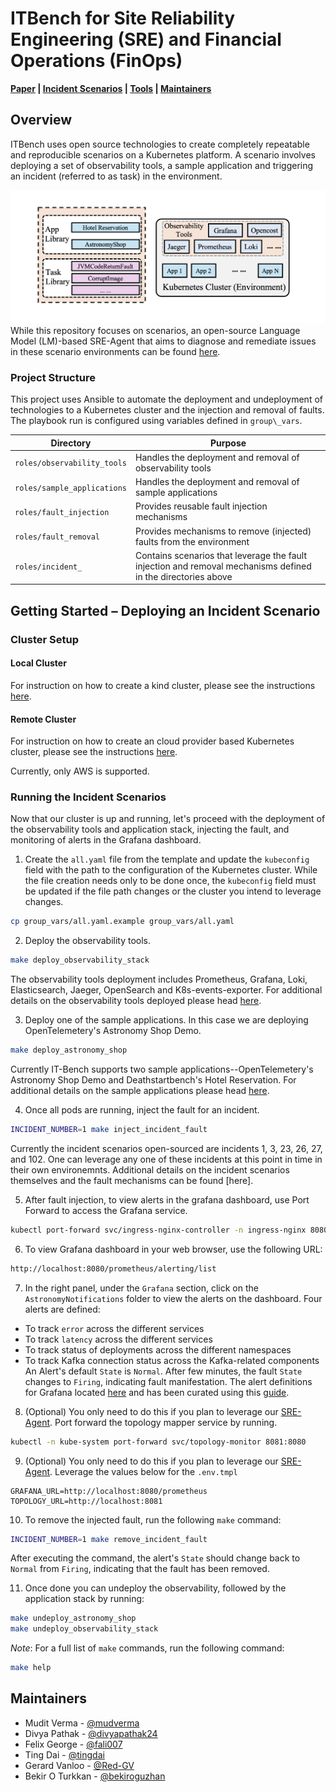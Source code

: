 # ITBench for Site Reliability Engineering (SRE) and Financial Operations (FinOps)

**[Paper](#paper) | [Incident Scenarios](./docs/incident_scenarios.md) | [Tools](./docs/tools.md) | [Maintainers](#maintainers)**

## Overview
ITBench uses open source technologies to create completely repeatable and reproducible scenarios on a Kubernetes platform. A scenario involves deploying a set of observability tools, a sample application and triggering an incident (referred to as task) in the environment.

![itbench_sre_task_scenario.png](./docs/itbench_sre_task_scenario.png)
While this repository focuses on scenarios, an open-source Language Model (LM)-based SRE-Agent that aims to diagnose and remediate issues in these scenario environments can be found [here](https://github.com/IBM/itbench-sre-agent). 

### Project Structure

This project uses Ansible to automate the deployment and undeployment of technologies to a Kubernetes cluster and the injection and removal of faults. 
The playbook run is configured using variables defined in `group\_vars`.

| Directory                   | Purpose                                                                                                      |
|-----------------------------|--------------------------------------------------------------------------------------------------------------|
| `roles/observability_tools` | Handles  the deployment and removal of observability tools                                                   |
| `roles/sample_applications` | Handles the deployment and removal of sample applications                                                    |
| `roles/fault_injection`     | Provides reusable fault injection mechanisms                                                                 |
| `roles/fault_removal`       | Provides mechanisms to remove (injected) faults from the environment                                         |
| `roles/incident_`           | Contains scenarios that leverage the fault injection and removal mechanisms defined in the directories above |

## Getting Started – Deploying an Incident Scenario
### Cluster Setup

#### Local Cluster

For instruction on how to create a kind cluster, please see the instructions [here](./local_cluster/README.md).

#### Remote Cluster

For instruction on how to create an cloud provider based Kubernetes cluster, please see the instructions [here](./remote_cluster/README.md). 

Currently, only AWS is supported.

### Running the Incident Scenarios

Now that our cluster is up and running, let's proceed with the deployment of the observability tools and application stack, injecting the fault, and monitoring of alerts in the Grafana dashboard.

1. Create the `all.yaml` file from the template and update the `kubeconfig` field with the path to the configuration of the Kubernetes cluster. While the file creation needs only to be done once, the `kubeconfig` field must be updated if the file path changes or the cluster you intend to leverage changes.

```bash
cp group_vars/all.yaml.example group_vars/all.yaml
```

2. Deploy the observability tools. 

```bash
make deploy_observability_stack
```
The observability tools deployment includes Prometheus, Grafana, Loki, Elasticsearch, Jaeger, OpenSearch and K8s-events-exporter. For additional details on the observability tools deployed please head [here](./docs/tools.md).

3. Deploy one of the sample applications. In this case we are deploying OpenTelemetery's Astronomy Shop Demo.

```bash
make deploy_astronomy_shop
```
Currently IT-Bench supports two sample applications--OpenTelemetery's Astronomy Shop Demo and Deathstartbench's Hotel Reservation. For additional details on the sample applications please head [here](./docs/sample_applications.md).

4. Once all pods are running, inject the fault for an incident.

```bash
INCIDENT_NUMBER=1 make inject_incident_fault
```
Currently the incident scenarios open-sourced are incidents 1, 3, 23, 26, 27, and 102. One can leverage any one of these incidents at this point in time in their own environemnts. Additional details on the incident scenarios themselves and the fault mechanisms can be found [here].

5. After fault injection, to view alerts in the grafana dashboard, use Port Forward to access the Grafana service.

```bash
kubectl port-forward svc/ingress-nginx-controller -n ingress-nginx 8080:80
```

6. To view Grafana dashboard in your web browser, use the following URL: 

```bash
http://localhost:8080/prometheus/alerting/list
```

7. In the right panel, under the `Grafana` section, click on the `AstronomyNotifications` folder to view the alerts on the dashboard. Four alerts are defined:
- To track `error` across the different services
- To track `latency` across the different services
- To track status of deployments across the different namespaces
- To track Kafka connection status across the Kafka-related components
An Alert's default `State` is `Normal`. After few minutes, the fault `State` changes to `Firing`, indicating fault manifestation. The alert definitions for Grafana located [here](roles/observability_tools/tasks/alert_rules) and has been curated using this [guide](https://grafana.com/docs/grafana/latest/alerting/alerting-rules/create-grafana-managed-rule/). 

8. (Optional) You only need to do this if you plan to leverage our [SRE-Agent](https://github.com/IBM/itbench-sre-agent). Port forward the topology mapper service by running. 
```bash
kubectl -n kube-system port-forward svc/topology-monitor 8081:8080
```

9. (Optional) You only need to do this if you plan to leverage our [SRE-Agent](https://github.com/IBM/itbench-sre-agent). Leverage the values below for the `.env.tmpl`
```
GRAFANA_URL=http://localhost:8080/prometheus
TOPOLOGY_URL=http://localhost:8081
```

10. To remove the injected fault, run the following `make` command:

```bash
INCIDENT_NUMBER=1 make remove_incident_fault
```
After executing the command, the alert's `State` should change back to `Normal` from `Firing`, indicating that the fault has been removed.

11. Once done you can undeploy the observability, followed by the application stack by running:
```bash
make undeploy_astronomy_shop
make undeploy_observability_stack
```

_Note_: For a full list of `make` commands, run the following command:

```bash
make help
```

## Maintainers
- Mudit Verma - [@mudverma](https://github.com/mudverma)
- Divya Pathak - [@divyapathak24](https://github.com/divyapathak24)
- Felix George - [@fali007](https://github.com/fali007)
- Ting Dai - [@tingdai](https://github.com/tingdai)
- Gerard Vanloo - [@Red-GV](https://github.com/Red-GV)
- Bekir O Turkkan - [@bekiroguzhan](https://github.com/bekiroguzhan)
